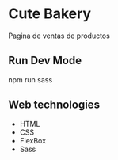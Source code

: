 # Cute Bakery

Pagina de ventas de productos


## Run Dev Mode
npm run sass

## Web technologies
* HTML
* CSS
* FlexBox
* Sass
